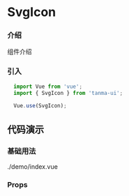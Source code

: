 # SvgIcon

### 介绍

组件介绍

### 引入

```js
  import Vue from 'vue';
  import { SvgIcon } from 'tanma-ui';
  
  Vue.use(SvgIcon);
```

## 代码演示

### 基础用法

<demo-code>./demo/index.vue</demo-code>

### Props